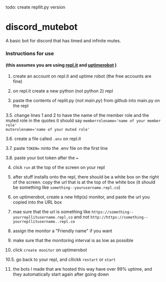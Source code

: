 todo: create repllit.py version

# discord_mutebot
A basic bot for discord that has timed and infinite mutes.

### Instructions for use
#### (this assumes you are using [repl.it](https://repl.it/) and [uptimerobot](https://uptimerobot.com/login?rt=https://uptimerobot.com/dashboard#) )

1. create an account on repl.it and uptime robot (the free accounts are fine)

2. on repl.it create a new python (not python 2) repl

3. paste the contents of replit.py (*not main.py*) from github into main.py on the repl

3.5. change lines 1 and 2 to have the name of the member role and the muted role in the quotes 
     it should say
`memberrolename='name of your member role'`  
`muterolename='name of your muted role'`

3.6. create a file called `.env` on repl.it

3.7. paste `TOKEN=` ninto the .env file on the first line

3.8. paste your bot token after the `=`

4. click `run` at the top of the screen on your repl

5. after stuff installs onto the repl, there should be a white box on the right of the screen. copy the url that is at the top of the white box (it should be something like `something--yourusername.repl.co`)

6. on uptimerobot, create a new http(s) monitor, and paste the url you copied into the URL box

7. mae sure that the url is something like `https://something--yourrepllitusername.repl.co` and not `http://https://something--yourrepllitusername..repl.co`

8. assign the monitor a "Friendly name" if you want

9. make sure that the monitoring interval is as low as possible

10. click `create monitor` on uptimerobot

10.5. go back to your repl, and cllickk `restart` or `start`

11. the bots I made that are hosted this way have over 99% uptime, and they automatically start again after going down
